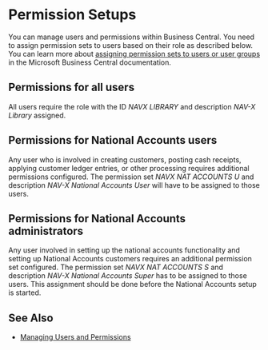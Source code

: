 # Permission Setups

You can manage users and permissions within Business Central. You need to assign permission sets to users based on their role as described below. You can learn more about [assigning permission sets to users or user groups](https://docs.microsoft.com/en-US/dynamics365/business-central/ui-how-users-permissions#to-assign-permission-sets-to-users-or-user-groups) in the Microsoft Business Central documentation.

## Permissions for all users

All users require the role with the ID *NAVX LIBRARY* and description *NAV-X Library* assigned.

## Permissions for National Accounts users

Any user who is involved in creating customers, posting cash receipts, applying customer ledger entries, or other processing requires additional permissions configured. The permission set *NAVX NAT ACCOUNTS U* and description *NAV-X National Accounts User* will have to be assigned to those users.

## Permissions for National Accounts administrators

Any user involved in setting up the national accounts functionality and setting up National Accounts customers requires an additional permission set configured. The permission set *NAVX NAT ACCOUNTS S* and description *NAV-X National Accounts Super* has to be assigned to those users. This assignment should be done before the National Accounts setup is started.

## See Also

- [Managing Users and Permissions](https://docs.microsoft.com/en-US/dynamics365/business-central/ui-how-users-permissions)
